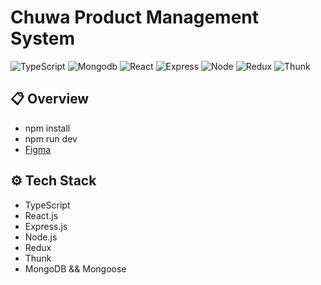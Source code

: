 # Chuwa Product Management System
  <div>
    <img src="https://img.shields.io/badge/-TypeScript-black?style=for-the-badge&logoColor=white&logo=typescript&color=3178C6" alt="TypeScript" />
    <img src="https://img.shields.io/badge/MongoDB-%25234ea94b.svg?style=for-the-badge&logo=mongodb&logoColor=white&color=3178C6" alt="Mongodb" />
    <img src="https://img.shields.io/badge/React-%252320232a.svg?style=for-the-badge&logo=react&logoColor=%252361DAFB&color=3178C6" alt="React" />
    <img src="https://img.shields.io/badge/Express.js-%2523404d59.svg?style=for-the-badge&logo=express&logoColor=%252361DAFB&color=3178C6" alt="Express" />
    <img src="https://img.shields.io/badge/Node.js-%252343853D.svg?style=for-the-badge&logo=node.js&logoColor=white&color=3178C6" alt="Node" />
    <img src="https://img.shields.io/badge/Redux-%2523593d88.svg?style=for-the-badge&logo=redux&logoColor=white&color=3178C6" alt="Redux" />
    <img src="https://img.shields.io/badge/Redux_Thunk-%2523593d88.svg?style=for-the-badge&logo=redux&logoColor=white&color=3178C6" alt="Thunk" />
  </div>

## 📋 Overview
- npm install
- npm run dev
- [Figma](https://www.figma.com/file/brgvADTppPXJdYkaOR5AmW/Management-Chuwa?node-id=819%3A521)

## ⚙️ Tech Stack
- TypeScript
- React.js
- Express.js
- Node.js
- Redux
- Thunk
- MongoDB && Mongoose

  
